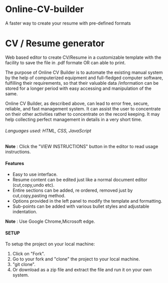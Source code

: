 # Online-CV-builder
A faster way to create your resume with pre-defined formats
# CV / Resume generator

Web based editor to create CV/Resume in a customizable template with the facility to save the file in .pdf formate OR can able to print.

The purpose of Online CV Builder is to automate the existing manual system by the help of computerized equipment 
and full-fledged computer software, fulfilling their requirements, so that their valuable data /information can be stored for a 
longer period with easy accessing and manipulation of the same.
  
Online CV Builder, as described above, can lead to error free, secure, reliable, and fast management system. 
It can assist the user to concentrate on their other activities rather to concentrate on the record keeping. 
It may help collecting perfect management in details in a very short time.

###### Languages used: HTML, CSS, JavaScript


**Note** : Click the "VIEW INSTRUCTIONS" button in the editor to read usage instructions.

#### Features
- Easy to use interface.
- Resume content can be edited just like a normal document editor (cut,copy,undo etc).
- Entire sections can be added, re ordered, removed just by cut,copy,pasting method.
- Options provided in the left panel to modify the template and formatting.
- Sub-points can be added with various bullet styles and adjustable indentation.

**Note** : Use Google Chrome,Microsoft edge.


#### SETUP


To setup the project on your local machine:

1. Click on "Fork".
2. Go to your fork and "clone" the project to your local machine.
3. "git clone". 
4. Or download as a zip file and extract the file and run it on your own system.

